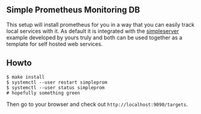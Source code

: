 ## Simple Prometheus Monitoring DB

This setup will install prometheus for you in a way that you can easily track
local services with it. As default it is integrated with the
[simpleserver](https://github.com/rhdojun/simpleserver) example developed by
yours truly and both can be used together as a template for self hosted web
services.

## Howto

```
$ make install
$ systemctl --user restart simpleprom
$ systemctl --user status simpleprom
# hopefully something green
```

Then go to your browser and check out `http://localhost:9090/targets`.
